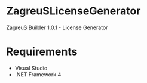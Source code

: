 # ZagreuSLicenseGenerator
ZagreuS Builder 1.0.1 - License Generator

# Requirements
- Visual Studio
- .NET Framework 4
